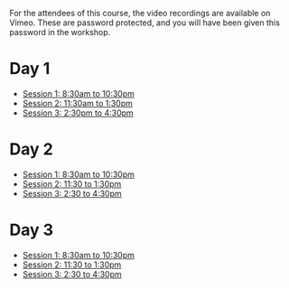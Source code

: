 For the attendees of this course, the video recordings are available on Vimeo.
These are password protected, and you will have been given this password in the workshop.

# Day 1

* [Session 1: 8:30am to 10:30pm](https://vimeo.com/604684998)
* [Session 2: 11:30am to 1:30pm](https://vimeo.com/604793713)
* [Session 3: 2:30pm to 4:30pm](https://vimeo.com/604934047)

# Day 2

* [Session 1: 8:30am to 10:30pm](https://vimeo.com/606403603)
* [Session 2: 11:30 to 1:30pm](https://vimeo.com/606537469)
* [Session 3: 2:30 to 4:30pm](https://vimeo.com/606748163)

# Day 3

* [Session 1: 8:30am to 10:30pm](https://vimeo.com/610587262)
* [Session 2: 11:30 to 1:30pm](https://vimeo.com/610728540)
* [Session 3: 2:30 to 4:30pm](https://vimeo.com/610840859)